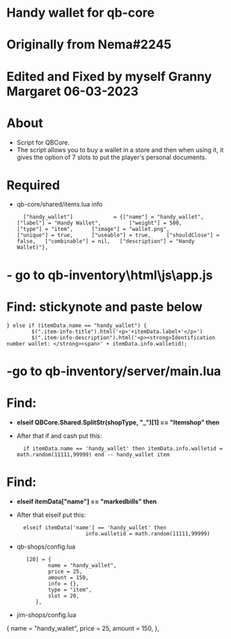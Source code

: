# Handy wallet for qb-core
# Originally from Nema#2245

# Edited and Fixed by myself Granny Margaret 06-03-2023

# About
- Script for QBCore.
- The script allows you to buy a wallet in a store and then when using it, it gives the option of 7 slots to put the player's personal documents.

# Required
- qb-core/shared/items.lua info

		["handy_wallet"] 			 = {["name"] = "handy_wallet", 			["label"] = "Handy Wallet", 		["weight"] = 500, 		["type"] = "item", 		["image"] = "wallet.png", 			["unique"] = true, 		["useable"] = true, 	["shouldClose"] = false,   ["combinable"] = nil,   ["description"] = "Handy Wallet)"},



# - go to qb-inventory\html\js\app.js
# Find: stickynote and paste below

	} else if (itemData.name == "handy_wallet") {
		    $(".item-info-title").html('<p>'+itemData.label+'</p>')
		    $(".item-info-description").html('<p><strong>Identification number wallet: </strong><span>' + itemData.info.walletid);

# -go to qb-inventory/server/main.lua
# Find:
- **elseif QBCore.Shared.SplitStr(shopType, "_")[1] == "Itemshop" then**

- After that if and cash put this: 
	
		if itemData.name == 'handy_wallet' then itemData.info.walletid = math.random(11111,99999) end -- handy_wallet item

# Find:
- **elseif itemData["name"] == "markedbills" then**

- After that elseif put this:

		elseif itemData['name'] == 'handy_wallet' then
							info.walletid = math.random(11111,99999)

- qb-shops/config.lua
 
		 [20] = {
			    name = "handy_wallet",
			    price = 25,
			    amount = 150,
			    info = {},
			    type = "item",
			    slot = 20,
			}, 
	

- jim-shops/config.lua

{ name = "handy_wallet", price = 25, amount = 150, },

